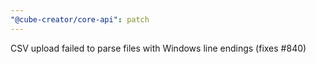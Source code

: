 ```yaml
---
"@cube-creator/core-api": patch
---
```


CSV upload failed to parse files with Windows line endings (fixes #840)
